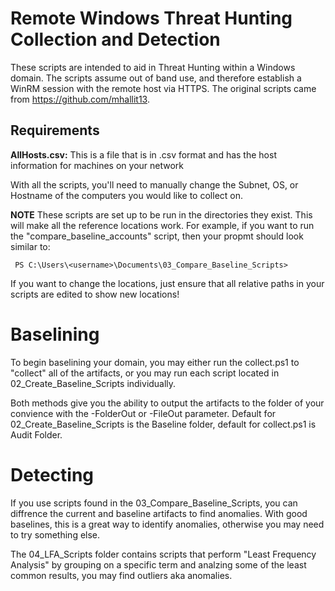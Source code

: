 # Remote Windows Threat Hunting Collection and Detection
These scripts are intended to aid in Threat Hunting within a Windows domain. The scripts assume out of band use, and therefore establish a WinRM session with the remote host via HTTPS. The original scripts came from https://github.com/mhallit13. 

## Requirements

   **AllHosts.csv:**    This is a file that is in .csv format and has the host information for machines on your network

With all the scripts, you'll need to manually change the Subnet, OS, or Hostname of the computers you would like to collect on.
  
**NOTE** 
These scripts are set up to be run in the directories they exist. This will make all the reference locations work. 
   For example, if you want to run the "compare_baseline_accounts" script, then your propmt should look similar to:
           
     PS C:\Users\<username>\Documents\03_Compare_Baseline_Scripts>
           
   If you want to change the locations, just ensure that all relative paths in your scripts are edited to show new locations!

# Baselining
To begin baselining your domain, you may either run the collect.ps1 to "collect" all of the artifacts, or you may run each script located in 02_Create_Baseline_Scripts individually.

Both methods give you the ability to output the artifacts to the folder of your convience with the -FolderOut or -FileOut parameter. Default for 02_Create_Baseline_Scripts is the Baseline folder, default for collect.ps1 is Audit Folder.

# Detecting
If you use scripts found in the 03_Compare_Baseline_Scripts, you can diffrence the current and baseline artifacts to find anomalies. With good baselines, this is a great way to identify anomalies, otherwise you may need to try something else. 

The 04_LFA_Scripts folder contains scripts that perform "Least Frequency Analysis" by grouping on a specific term and analzing some of the least common results, you may find outliers aka anomalies.
           
